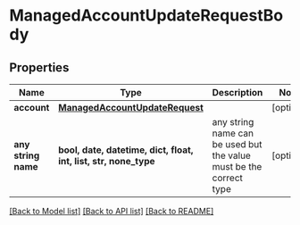# ManagedAccountUpdateRequestBody


## Properties
Name | Type | Description | Notes
------------ | ------------- | ------------- | -------------
**account** | [**ManagedAccountUpdateRequest**](ManagedAccountUpdateRequest.md) |  | [optional] 
**any string name** | **bool, date, datetime, dict, float, int, list, str, none_type** | any string name can be used but the value must be the correct type | [optional]

[[Back to Model list]](../README.md#documentation-for-models) [[Back to API list]](../README.md#documentation-for-api-endpoints) [[Back to README]](../README.md)



